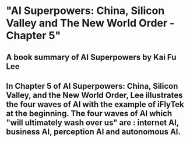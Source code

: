 # "AI Superpowers: China, Silicon Valley and The New World Order - Chapter 5"
## A book summary of AI Superpowers by Kai Fu Lee
## In Chapter 5 of AI Superpowers: China, Silicon Valley, and the New World Order, Lee illustrates the four waves of AI with the example of iFlyTek at the beginning. The four waves of AI which "will ultimately wash over us" are : internet AI, business AI, perception AI and autonomous AI.
